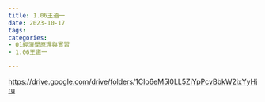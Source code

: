 ```yaml
---
title: 1.06王道一
date: 2023-10-17
tags: 
categories:
- 01經濟學原理與實習
- 1.06王道一

---
```

https://drive.google.com/drive/folders/1CIo6eM5l0LL5ZiYpPcvBbkW2ixYyHjru
